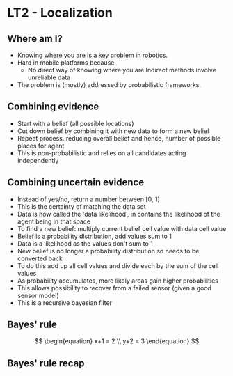 # LT2 - Localization
## Where am I?
- Knowing where you are is a key problem in robotics.
- Hard in mobile platforms because 
    - No direct way of knowing where you are
    Indirect methods involve unreliable data
- The problem is (mostly) addressed by probabilistic frameworks.

## Combining evidence
- Start with a belief (all possible locations)
- Cut down belief by combining it with new data to form a new belief
- Repeat process. reducing overall belief and hence, number of possible places for agent
- This is non-probabilistic and relies on all candidates acting independently

## Combining uncertain evidence
- Instead of yes/no, return a number between [0, 1]
- This is the certainty of matching the data set
- Data is now called the 'data likelihood', in contains the likelihood of the agent being in that space
- To find a new belief: multiply current belief cell value with data cell value
- Belief is a probability distribution, add values sum to 1
- Data is a likelihood as the values don't sum to 1
- New belief is no longer a probability distribution so needs to be converted back
- To do this add up all cell values and divide each by the sum of the cell values
- As probability accumulates, more likely areas gain higher probabilities
- This allows possibility to recover from a failed sensor (given a good sensor model)
- This is a recursive bayesian filter

## Bayes' rule
$$    
\begin{equation}
    x+1 = 2 \\
    y+2 = 3 
\end{equation}
$$
## Bayes' rule recap
